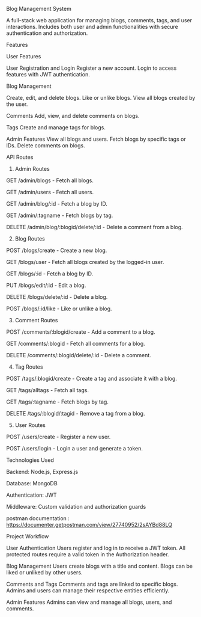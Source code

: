 Blog Management System

A full-stack web application for managing blogs, comments, tags, and user interactions. Includes both user and admin functionalities with secure authentication and authorization.

Features

User Features

User Registration and Login
Register a new account.
Login to access features with JWT authentication.

Blog Management

Create, edit, and delete blogs.
Like or unlike blogs.
View all blogs created by the user.

Comments
Add, view, and delete comments on blogs.

Tags
Create and manage tags for blogs.

Admin Features
View all blogs and users.
Fetch blogs by specific tags or IDs.
Delete comments on blogs.

API Routes

1. Admin Routes

GET /admin/blogs - Fetch all blogs.

GET /admin/users - Fetch all users.

GET /admin/blog/:id - Fetch a blog by ID.

GET /admin/:tagname - Fetch blogs by tag.

DELETE /admin/blog/:blogid/delete/:id - Delete a comment from a blog.


2. Blog Routes
   
POST /blogs/create - Create a new blog.

GET /blogs/user - Fetch all blogs created by the logged-in user.

GET /blogs/:id - Fetch a blog by ID.

PUT /blogs/edit/:id - Edit a blog.

DELETE /blogs/delete/:id - Delete a blog.

POST /blogs/:id/like - Like or unlike a blog.

3. Comment Routes
   
POST /comments/:blogid/create - Add a comment to a blog.

GET /comments/:blogid - Fetch all comments for a blog.

DELETE /comments/:blogid/delete/:id - Delete a comment.

4. Tag Routes
   
POST /tags/:blogid/create - Create a tag and associate it with a blog.

GET /tags/alltags - Fetch all tags.

GET /tags/:tagname - Fetch blogs by tag.

DELETE /tags/:blogid/:tagid - Remove a tag from a blog.

5. User Routes
    
POST /users/create - Register a new user.

POST /users/login - Login a user and generate a token.

Technologies Used

Backend: Node.js, Express.js

Database: MongoDB

Authentication: JWT

Middleware: Custom validation and authorization guards

postman documentation : https://documenter.getpostman.com/view/27740952/2sAYBd88LQ

Project Workflow

User Authentication
Users register and log in to receive a JWT token.
All protected routes require a valid token in the Authorization header.

Blog Management
Users create blogs with a title and content.
Blogs can be liked or unliked by other users.

Comments and Tags
Comments and tags are linked to specific blogs.
Admins and users can manage their respective entities efficiently.

Admin Features
Admins can view and manage all blogs, users, and comments.
